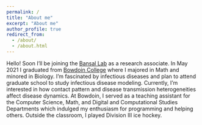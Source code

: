 ```yaml
---
permalink: /
title: "About me"
excerpt: "About me"
author_profile: true
redirect_from: 
  - /about/
  - /about.html
---
```


Hello! Soon I’ll be joining the <a href='https://bansallab.com/'>Bansal Lab</a> as a research associate. In May 2021 I graduated from <a href='https://www.bowdoin.edu/'>Bowdoin College</a> where I majored in Math and minored in Biology. I’m fascinated by infectious diseases and plan to attend graduate school to study infectious disease modeling. Currently, I’m interested in how contact pattern and disease transmission heterogeneities affect disease dynamics. At Bowdoin, I served as a teaching assistant for the Computer Science, Math, and Digital and Computational Studies Departments which indulged my enthusiasm for programming and helping others. Outside the classroom, I played Division III ice hockey.

